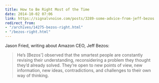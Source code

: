 ```yaml
---
title: How to Be Right Most of the Time
date: 2014-10-02 07:06
link: https://signalvnoise.com/posts/3289-some-advice-from-jeff-bezos
redirect_from:
- "/archives/14275-bezos-right.html"
- "/bezos-right.html"
---
```



Jason Fried, writing about Amazon CEO, Jeff Bezos: 

> He’s [Bezos'] observed that the smartest people are constantly revising their understanding, reconsidering a problem they thought they’d already solved. They’re open to new points of view, new information, new ideas, contradictions, and challenges to their own way of thinking.
